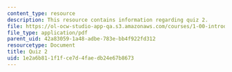 ```yaml
---
content_type: resource
description: This resource contains information regarding quiz 2.
file: https://ol-ocw-studio-app-qa.s3.amazonaws.com/courses/1-00-introduction-to-computers-and-engineering-problem-solving-spring-2012/1e2a6b811f1fce7d4faedb24e67b8673_MIT1_00S12_Quiz2_F08.pdf
file_type: application/pdf
parent_uid: 42a83059-1a48-adbe-783e-bb4f922fd312
resourcetype: Document
title: Quiz 2
uid: 1e2a6b81-1f1f-ce7d-4fae-db24e67b8673
---
```

